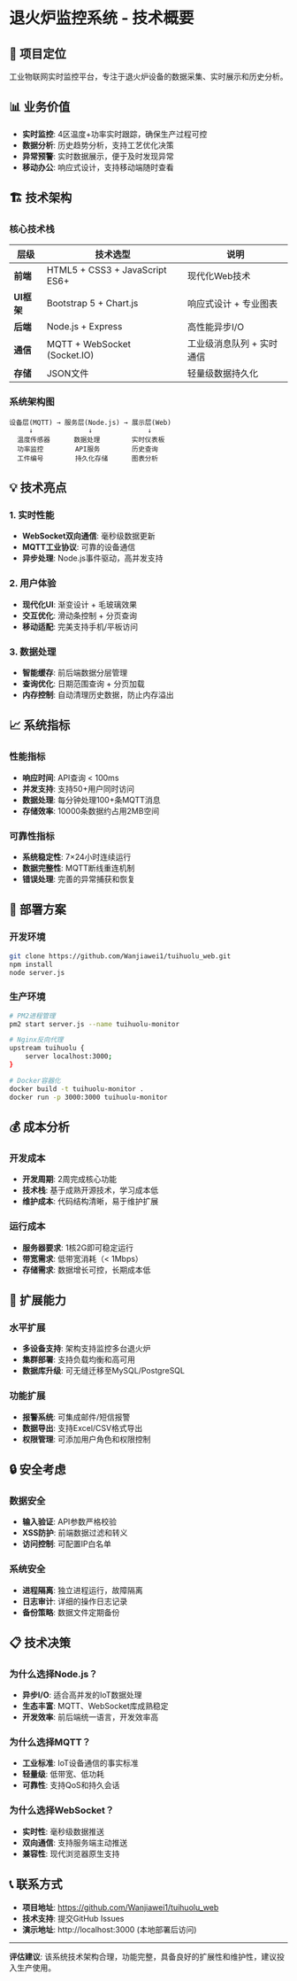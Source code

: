 # 退火炉监控系统 - 技术概要

## 🎯 项目定位
工业物联网实时监控平台，专注于退火炉设备的数据采集、实时展示和历史分析。

## 📊 业务价值
- **实时监控**: 4区温度+功率实时跟踪，确保生产过程可控
- **数据分析**: 历史趋势分析，支持工艺优化决策
- **异常预警**: 实时数据展示，便于及时发现异常
- **移动办公**: 响应式设计，支持移动端随时查看

## 🏗️ 技术架构

### 核心技术栈
| 层级 | 技术选型 | 说明 |
|------|----------|------|
| **前端** | HTML5 + CSS3 + JavaScript ES6+ | 现代化Web技术 |
| **UI框架** | Bootstrap 5 + Chart.js | 响应式设计 + 专业图表 |
| **后端** | Node.js + Express | 高性能异步I/O |
| **通信** | MQTT + WebSocket (Socket.IO) | 工业级消息队列 + 实时通信 |
| **存储** | JSON文件 | 轻量级数据持久化 |

### 系统架构图
```
设备层(MQTT) → 服务层(Node.js) → 展示层(Web)
     ↓              ↓              ↓
  温度传感器      数据处理        实时仪表板
  功率监控        API服务        历史查询
  工件编号        持久化存储      图表分析
```

## 💡 技术亮点

### 1. 实时性能
- **WebSocket双向通信**: 毫秒级数据更新
- **MQTT工业协议**: 可靠的设备通信
- **异步处理**: Node.js事件驱动，高并发支持

### 2. 用户体验
- **现代化UI**: 渐变设计 + 毛玻璃效果
- **交互优化**: 滑动条控制 + 分页查询
- **移动适配**: 完美支持手机/平板访问

### 3. 数据处理
- **智能缓存**: 前后端数据分层管理
- **查询优化**: 日期范围查询 + 分页加载
- **内存控制**: 自动清理历史数据，防止内存溢出

## 📈 系统指标

### 性能指标
- **响应时间**: API查询 < 100ms
- **并发支持**: 支持50+用户同时访问
- **数据处理**: 每分钟处理100+条MQTT消息
- **存储效率**: 10000条数据约占用2MB空间

### 可靠性指标
- **系统稳定性**: 7×24小时连续运行
- **数据完整性**: MQTT断线重连机制
- **错误处理**: 完善的异常捕获和恢复

## 🔧 部署方案

### 开发环境
```bash
git clone https://github.com/Wanjiawei1/tuihuolu_web.git
npm install
node server.js
```

### 生产环境
```bash
# PM2进程管理
pm2 start server.js --name tuihuolu-monitor

# Nginx反向代理
upstream tuihuolu {
    server localhost:3000;
}

# Docker容器化
docker build -t tuihuolu-monitor .
docker run -p 3000:3000 tuihuolu-monitor
```

## 💰 成本分析

### 开发成本
- **开发周期**: 2周完成核心功能
- **技术栈**: 基于成熟开源技术，学习成本低
- **维护成本**: 代码结构清晰，易于维护扩展

### 运行成本
- **服务器要求**: 1核2G即可稳定运行
- **带宽需求**: 低带宽消耗（< 1Mbps）
- **存储需求**: 数据增长可控，长期成本低

## 🚀 扩展能力

### 水平扩展
- **多设备支持**: 架构支持监控多台退火炉
- **集群部署**: 支持负载均衡和高可用
- **数据库升级**: 可无缝迁移至MySQL/PostgreSQL

### 功能扩展
- **报警系统**: 可集成邮件/短信报警
- **数据导出**: 支持Excel/CSV格式导出
- **权限管理**: 可添加用户角色和权限控制

## 🔒 安全考虑

### 数据安全
- **输入验证**: API参数严格校验
- **XSS防护**: 前端数据过滤和转义
- **访问控制**: 可配置IP白名单

### 系统安全
- **进程隔离**: 独立进程运行，故障隔离
- **日志审计**: 详细的操作日志记录
- **备份策略**: 数据文件定期备份

## 📋 技术决策

### 为什么选择Node.js？
- **异步I/O**: 适合高并发的IoT数据处理
- **生态丰富**: MQTT、WebSocket库成熟稳定
- **开发效率**: 前后端统一语言，开发效率高

### 为什么选择MQTT？
- **工业标准**: IoT设备通信的事实标准
- **轻量级**: 低带宽、低功耗
- **可靠性**: 支持QoS和持久会话

### 为什么选择WebSocket？
- **实时性**: 毫秒级数据推送
- **双向通信**: 支持服务端主动推送
- **兼容性**: 现代浏览器原生支持

## 📞 联系方式

- **项目地址**: https://github.com/Wanjiawei1/tuihuolu_web
- **技术支持**: 提交GitHub Issues
- **演示地址**: http://localhost:3000 (本地部署后访问)

---

**评估建议**: 该系统技术架构合理，功能完整，具备良好的扩展性和维护性，建议投入生产使用。

